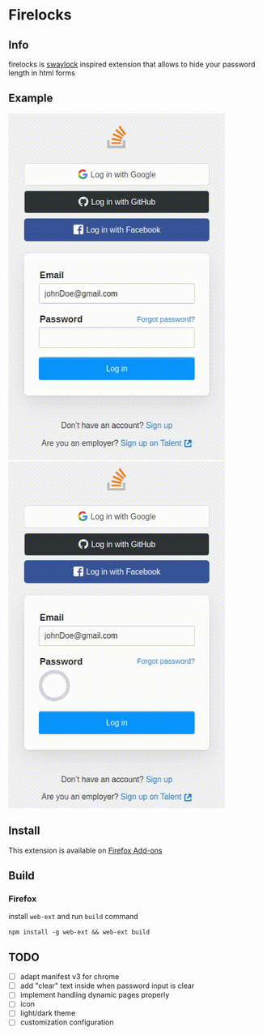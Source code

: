 # Firelocks
## Info
firelocks is [swaylock](https://github.com/swaywm/swaylock) inspired extension that allows to hide your password length in html forms

## Example

![no examples?;( ](/for_readme/no_firelocks.gif)
![no examples?;( ](/for_readme/firelocks.gif)

## Install

This extension is available on [Firefox Add-ons](https://addons.mozilla.org/ru/firefox/addon/firelocks/)

## Build

### Firefox
install `web-ext` and run `build` command

    npm install -g web-ext && web-ext build



## TODO
* [ ] adapt manifest v3 for chrome
* [ ] add "clear" text inside when password input is clear
* [ ] implement handling dynamic pages properly
* [ ] icon
* [ ] light/dark theme
* [ ] customization configuration
